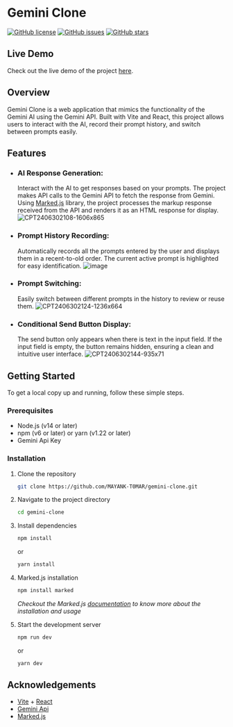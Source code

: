 # Gemini Clone

[![GitHub license](https://img.shields.io/github/license/MAYANK-T0MAR/gemini-clone)](https://github.com/MAYANK-T0MAR/gemini-clone/blob/main/LICENSE)
[![GitHub issues](https://img.shields.io/github/issues/MAYANK-T0MAR/gemini-clone)](https://github.com/MAYANK-T0MAR/gemini-clone/issues)
[![GitHub stars](https://img.shields.io/github/stars/MAYANK-T0MAR/gemini-clone)](https://github.com/MAYANK-T0MAR/gemini-clone/stargazers)



## Live Demo

Check out the live demo of the project [here](https://mayank-t0mar.github.io/gemini-clone/).


## Overview

Gemini Clone is a web application that mimics the functionality of the Gemini AI using the Gemini API. Built with Vite and React, this project allows users to interact with the AI, record their prompt history, and switch between prompts easily.

## Features

- ### AI Response Generation: ###
  Interact with the AI to get responses based on your prompts. The project makes API calls to the Gemini API to fetch the response from Gemini. Using [Marked.js](https://marked.js.org/) library, the project processes the markup response received from the API and renders it as an HTML response for display.
  ![CPT2406302108-1606x865](https://github.com/MAYANK-T0MAR/gemini-clone/assets/137810128/55f4bec2-08d2-4721-8a4f-66e862941306)
- ### Prompt History Recording: ###
  Automatically records all the prompts entered by the user and displays them in a recent-to-old order. The current active prompt is highlighted for easy identification.
  ![image](https://github.com/MAYANK-T0MAR/gemini-clone/assets/137810128/f0c0e5e4-3964-4b13-929b-2d119a776cea)
- ### Prompt Switching: ###
  Easily switch between different prompts in the history to review or reuse them.
  ![CPT2406302124-1236x664](https://github.com/MAYANK-T0MAR/gemini-clone/assets/137810128/6700bdfa-ea16-43f7-b547-a3c9abf82880)
- ### Conditional Send Button Display: ###
  The send button only appears when there is text in the input field. If the input field is empty, the button remains hidden, ensuring a clean and intuitive user interface.
  ![CPT2406302144-935x71](https://github.com/MAYANK-T0MAR/gemini-clone/assets/137810128/bf0b49ec-e0c6-4836-8fdd-bac9034b0b05)



## Getting Started

To get a local copy up and running, follow these simple steps.

### Prerequisites

- Node.js (v14 or later)
- npm (v6 or later) or yarn (v1.22 or later)
- Gemini Api Key

### Installation

1. Clone the repository
   ```sh
   git clone https://github.com/MAYANK-T0MAR/gemini-clone.git
   ```
2. Navigate to the project directory
    ```sh
   cd gemini-clone
   ```
3. Install dependencies
   ```sh
   npm install
   ```
   or
   ```sh
   yarn install
   ```
4. Marked.js installation
   ```sh
   npm install marked
   ```
   *Checkout the Marked.js [documentation](https://marked.js.org/) to know more about the installation and usage*
   
4. Start the development server
    ```sh
   npm run dev
   ```
   or
   ```sh
   yarn dev
   ```
## Acknowledgements
- [Vite](https://vitejs.dev/) + [React](https://reactjs.org/)
- [Gemini Api](https://ai.google.dev/gemini-api)
- [Marked.js](https://marked.js.org/)

